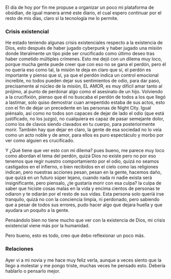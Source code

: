 
El día de hoy por fin me propuse a organizar un poco mi plataforma de obsidian, de igual manera armé este diario, el cual espero continuar por el resto de mis días, claro si la tecnología me lo permite.

### Crisis existencial
He estado teniendo algunas crisis existenciales respecto a la existencia de Dios, esto después de haber jugado cyberpunk y haber jugado una misión donde literalmente un tipo pide ser crucificado como último deseo tras haber cometido múltiples crímenes. Esto me dejó con un dilema muy loco, porque mucha gente puede creer que con eso no se gana el perdón, pero él no quería eso como tal, la misión te deja en claro que sí, el perdón es importante y pienso que sí, ya que el perdón indica un control emocional increíble, no todos pueden dejar sus sentimientos de odio, para dar paso, precisamente al núcleo de la misión, EL AMOR, es muy difícil amar tanto al prójimo, al punto de perdonar algo como el asesinato de un hijo. Volviendo a la crucifixión, pienso que él no buscaba el perdón de todos a los que llegó a lastimar, solo quiso demostrar cuan arrepentido estaba de sus actos, esto con el fin de dejar un precedente en las personas de Night City. Igual piénsalo, así como no todos son capaces de dejar de lado el odio (que está justificado, no los juzgo), no cualquiera es capaz de pasar semejante dolor, como los de clavos siendo clavados en tu cuerpo, para posteriormente morir. También hay que dejar en claro, la gente de esa sociedad no lo veía como un acto noble y de amor, para ellos es puro espectáculo y morbo por ver como alguien es crucificado.

Y ¿Qué tiene que ver esto con mi dilema? pues bueno, me parece muy loco como abordan el tema del perdón, quizá Dios no existe pero no por eso tenemos que regir nuestro comportamiento por el odio, quizá no seamos castigados en el infierno, o bien recibidos en el cielo como las religiones indican, pero nuestras acciones pesan, pesan en la gente, hacemos daño, que quizá en un futuro súper lejano, cuando nada ni nadie exista será insignificante, pero piensalo, ¿te gustaría morir con esa culpa? la culpa de saber que hiciste cosas malas en la vida y encima cientos de personas te odiaron y te odiarán por el resto de sus vidas. Esta persona solo queríá irse tranquilo, quizá no con la conciencia limpia, ni perdonado, pero sabiendo que a pesar de todos sus errores, pudo hacer algo que dejara huella y que ayudara un poquito a la gente.

Pensándolo bien no tiene mucho que ver con la existencia de Dios, mi crisis existencial viene más por la humanidad.

Pero bueno, esto es todo, creo que debo reflexionar un poco más.

### Relaciones
Ayer vi a mi novia y me hace muy feliz verla, aunque a veces siento que la llego a molestar y me pongo triste, muchas veces he pensado esto. Debería hablarlo o pensarlo mejor.
